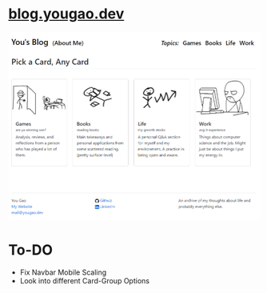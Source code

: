 # [blog.yougao.dev](https://blog.yougao.dev/)

![Description of Image](/assets/home/screenshot.png)

# To-DO
* Fix Navbar Mobile Scaling
* Look into different Card-Group Options